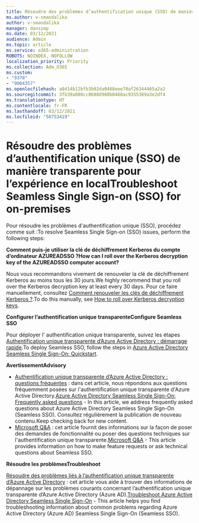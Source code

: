 ```yaml
---
title: Résoudre des problèmes d’authentification unique (SSO) de manière transparente pour l’expérience en local
ms.author: v-smandalika
author: v-smandalika
manager: dansimp
ms.date: 03/12/2021
audience: Admin
ms.topic: article
ms.service: o365-administration
ROBOTS: NOINDEX, NOFOLLOW
localization_priority: Priority
ms.collection: Adm_O365
ms.custom:
- "9370"
- "9004357"
ms.openlocfilehash: a8d14b12bfb3b02da0468eee70af26344465a2a2
ms.sourcegitcommit: 3fb39a080cc8680d960b8468ac9355389a3e2df4
ms.translationtype: HT
ms.contentlocale: fr-FR
ms.lasthandoff: 03/12/2021
ms.locfileid: "50753419"
---
```

# <a name="troubleshoot-seamless-single-sign-on-sso-for-on-premises"></a><span data-ttu-id="cb3a6-102">Résoudre des problèmes d’authentification unique (SSO) de manière transparente pour l’expérience en local</span><span class="sxs-lookup"><span data-stu-id="cb3a6-102">Troubleshoot Seamless Single Sign-on (SSO) for on-premises</span></span>

<span data-ttu-id="cb3a6-103">Pour résoudre les problèmes d'authentification unique (SSO), procédez comme suit :</span><span class="sxs-lookup"><span data-stu-id="cb3a6-103">To resolve Seamless Single Sign-on (SSO) issues, perform the following steps:</span></span>

<span data-ttu-id="cb3a6-104">**Comment puis-je utiliser la clé de déchiffrement Kerberos du compte d’ordinateur AZUREADSSO ?**</span><span class="sxs-lookup"><span data-stu-id="cb3a6-104">**How can I roll over the Kerberos decryption key of the AZUREADSSO computer account?**</span></span>

<span data-ttu-id="cb3a6-105">Nous vous recommandons vivement de renouveler la clé de déchiffrement Kerberos au moins tous les 30 jours.</span><span class="sxs-lookup"><span data-stu-id="cb3a6-105">We highly recommend that you roll over the Kerberos decryption key at least every 30 days.</span></span> <span data-ttu-id="cb3a6-106">Pour ce faire manuellement, consultez [Comment renouveler les clés de déchiffrement Kerberos ?](https://docs.microsoft.com/azure/active-directory/hybrid/how-to-connect-sso-faq#).</span><span class="sxs-lookup"><span data-stu-id="cb3a6-106">To do this manually, see [How to roll over Kerberos decryption keys](https://docs.microsoft.com/azure/active-directory/hybrid/how-to-connect-sso-faq#).</span></span>

<span data-ttu-id="cb3a6-107">**Configurer l’authentification unique transparente**</span><span class="sxs-lookup"><span data-stu-id="cb3a6-107">**Configure Seamless SSO**</span></span>

<span data-ttu-id="cb3a6-108">Pour déployer l' authentification unique transparente, suivez les étapes [Authentification unique transparente d’Azure Active Directory : démarrage rapide](https://docs.microsoft.com/azure/active-directory/hybrid/how-to-connect-sso-quick-start#step-5-roll-over-keys).</span><span class="sxs-lookup"><span data-stu-id="cb3a6-108">To deploy Seamless SSO, follow the steps in [Azure Active Directory Seamless Single Sign-On: Quickstart](https://docs.microsoft.com/azure/active-directory/hybrid/how-to-connect-sso-quick-start#step-5-roll-over-keys).</span></span>

<span data-ttu-id="cb3a6-109">**Avertissement**</span><span class="sxs-lookup"><span data-stu-id="cb3a6-109">**Advisory**</span></span>

- <span data-ttu-id="cb3a6-110">[Authentification unique transparente d’Azure Active Directory : questions fréquentes](https://docs.microsoft.com/azure/active-directory/hybrid/how-to-connect-sso-faq) : dans cet article, nous répondons aux questions fréquemment posées sur l'authentification unique transparente d'Azure Active Directory.</span><span class="sxs-lookup"><span data-stu-id="cb3a6-110">[Azure Active Directory Seamless Single Sign-On: Frequently asked questions](https://docs.microsoft.com/azure/active-directory/hybrid/how-to-connect-sso-faq) - In this article, we address frequently asked questions about Azure Active Directory Seamless Single Sign-On (Seamless SSO).</span></span> <span data-ttu-id="cb3a6-111">Consultez régulièrement la publication de nouveau contenu.</span><span class="sxs-lookup"><span data-stu-id="cb3a6-111">Keep checking back for new content.</span></span>
- <span data-ttu-id="cb3a6-112">[Microsoft Q&A](https://docs.microsoft.com/answers/topics/azure-ad-single-sign-on.html) : cet article fournit des informations sur la façon de poser des demandes de fonctionnalité ou poser des questions techniques sur l'authentification unique transparente.</span><span class="sxs-lookup"><span data-stu-id="cb3a6-112">[Microsoft Q&A](https://docs.microsoft.com/answers/topics/azure-ad-single-sign-on.html) - This article provides information on how to make feature requests or ask technical questions about Seamless SSO.</span></span>

<span data-ttu-id="cb3a6-113">**Résoudre les problèmes**</span><span class="sxs-lookup"><span data-stu-id="cb3a6-113">**Troubleshoot**</span></span>

<span data-ttu-id="cb3a6-114">[Résoudre des problèmes liés à l’authentification unique transparente d’Azure Active Directory](https://docs.microsoft.com/azure/active-directory/hybrid/tshoot-connect-sso) : cet article vous aide à trouver des informations de dépannage sur les problèmes courants concernant l’authentification unique transparente d’Azure Active Directory (Azure AD).</span><span class="sxs-lookup"><span data-stu-id="cb3a6-114">[Troubleshoot Azure Active Directory Seamless Single Sign-On](https://docs.microsoft.com/azure/active-directory/hybrid/tshoot-connect-sso) - This article helps you find troubleshooting information about common problems regarding Azure Active Directory (Azure AD) Seamless Single Sign-On (Seamless SSO).</span></span>







